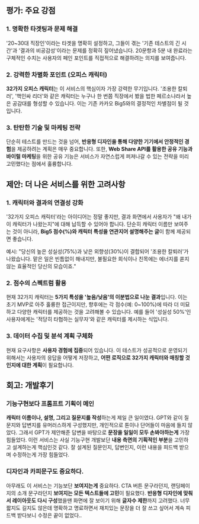 ## 평가: 주요 강점
### 1. 명확한 타겟팅과 문제 해결
'20~30대 직장인'이라는 타겟을 명확히 설정하고, 그들이 겪는 '기존 테스트의 긴 시간'과 '결과의 비공감성'이라는 문제를 정확히 짚어냈습니다. 20문항과 5분 내 완료라는 구체적인 수치는 사용자의 페인 포인트를 직접적으로 해결하려는 의지를 보여줍니다.

### 2. 강력한 차별화 포인트 (오피스 캐릭터)
**32가지 오피스 캐릭터**는 이 서비스의 핵심이자 가장 강력한 무기입니다. '조용한 칼퇴러', '핵인싸 리더'와 같은 캐릭터는 누구나 한 번쯤 직장에서 봤을 법한 페르소나라서 높은 공감대를 형성할 수 있습니다. 이는 기존 카카오 Big5와의 결정적인 차별점이 될 것입니다.

### 3. 탄탄한 기술 및 마케팅 전략
단순히 테스트를 만드는 것을 넘어, **반응형 디자인을 통해 다양한 기기에서 안정적인 경험**을 제공하려는 계획은 매우 중요합니다. 또한, **Web Share API를 활용한 공유 기능과 바이럴 마케팅**을 위한 공유 기능은 서비스가 자연스럽게 퍼져나갈 수 있는 전략을 미리 고민했다는 점에서 훌륭합니다.

## 제안: 더 나은 서비스를 위한 고려사항
### 1. 캐릭터와 결과의 연결성 강화
'32가지 오피스 캐릭터'라는 아이디어는 정말 좋지만, 결과 화면에서 사용자가 "왜 내가 이 캐릭터가 나왔는지"에 대해 납득할 수 있어야 합니다. 단순히 캐릭터 이름만 보여주는 것이 아니라, **Big5 점수(%)와 캐릭터 특성을 연관지어 설명해주는 글**이 함께 제공되면 좋습니다.

예시: "당신의 높은 성실성(75%)과 낮은 외향성(30%)이 결합되어 '조용한 칼퇴러'가 나왔습니다. 맡은 일은 빈틈없이 해내지만, 불필요한 회식이나 친목에는 에너지를 쏟지 않는 효율적인 당신의 모습이죠."

### 2. 점수의 스펙트럼 활용
현재 32가지 캐릭터는 **5가지 특성을 '높음/낮음'의 이분법으로 나눈 결과**입니다. 이는 초기 MVP로 아주 훌륭한 접근이지만, 향후에는 각 점수(예: 0~100%)에 따라 더 미묘하고 다양한 캐릭터를 제공하는 것을 고려해볼 수 있습니다. 예를 들어 '성실성 50%'인 사용자에게는 '적당히 타협하는 실무자'와 같은 캐릭터를 제시하는 식입니다.

### 3. 데이터 수집 및 분석 계획 구체화
현재 요구사항은 **사용자 경험에 집중**되어 있습니다. 이 테스트가 성공적으로 운영되기 위해서는 사용자의 응답을 어떻게 저장하고, **어떤 로직으로 32가지 캐릭터와 매칭할 것인지에 대한 계획**이 필요합니다. 

## 회고: 개발후기
### 기능구현보다 **프롬프트 기획**이 메인
**캐릭터 이름이나, 설명, 그리고 질문지를 작성**하는게 제일 큰 일이였다. GPT와 같이 질문지와 답변지를 유머러스하게 구성했지만, 개인적으로 톤이나 단어들이 마음에 들지 않았다. 그래서 GPT가 제안해준 답변을 바탕으로 **문장을 일일이 모두 손봐야하는게** 가장 힘들었다. 
이런 서비스는 사실 기능구현 개발보단 **내용 측면의 기획적인 부분**을 고민하고 설계하는게 핵심인것 같다.
잘 설계된 질문인지, 답변인지, 이런 내용을 피드백 받으며 수정하는게 가장 힘들었다.

### 디자인과 카피문구도 중요하다.
아무래도 이 서비스는 기능보단 **보여지는게** 중요하다. 
CTA 버튼 문구라던지, 랜딩페이지의 소개 문구라던지 **보여지는 모든 텍스트들에 고민**이 필요했다. **반응형 디자인에 맞춰서 레이아웃도 다시 구성**했을땐 화면에 잘 보이기 위해 **글자수 제한**까지 고려했다. 너무 짧지도 길지도 않은데 명확하고 명료하면서 재치있는 문장을 더 잘 쓰고 싶어서 계속 피드백 받다보니 수정은 끝이 없었다..